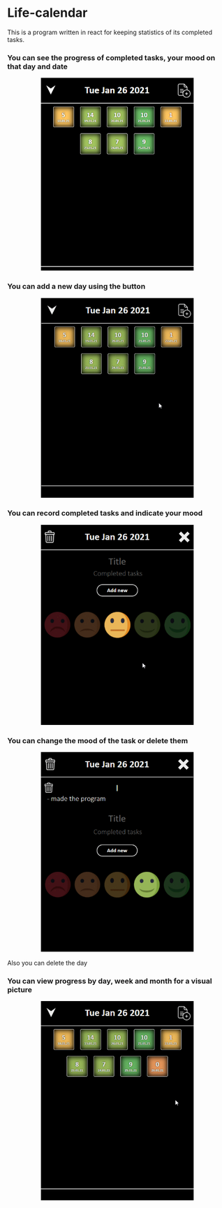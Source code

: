# Life-calendar

This is a program written in react for keeping statistics of its completed tasks.

### You can see the progress of completed tasks, your mood on that day and date

<p align="center">
<img src="readme\img\main.png" width="350" />
</p>

### You can add a new day using the button

<p align="center">
<img src="readme\img\add.gif" width="350" />
</p>

### You can record completed tasks and indicate your mood

<p align="center">
<img src="readme\img\tasks.gif" width="350" />
</p>

### You can change the mood of the task or delete them

<p align="center">
<img src="readme\img\edit.gif" width="350" />
</p>

Also you can delete the day

### You can view progress by day, week and month for a visual picture

<p align="center">
<img src="readme\img\view.gif" width="350" />
</p>
